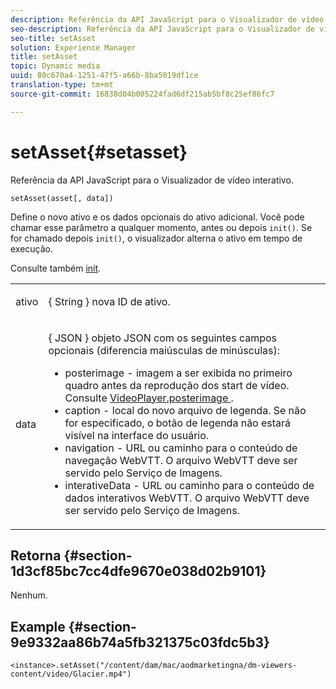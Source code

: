 ```yaml
---
description: Referência da API JavaScript para o Visualizador de vídeo interativo.
seo-description: Referência da API JavaScript para o Visualizador de vídeo interativo.
seo-title: setAsset
solution: Experience Manager
title: setAsset
topic: Dynamic media
uuid: 80c670a4-1251-47f5-a66b-8ba5019df1ce
translation-type: tm+mt
source-git-commit: 16838d04b005224fad6df215ab5bf8c25ef86fc7

---
```



# setAsset{#setasset}

Referência da API JavaScript para o Visualizador de vídeo interativo.

`setAsset(asset[, data])`

Define o novo ativo e os dados opcionais do ativo adicional. Você pode chamar esse parâmetro a qualquer momento, antes ou depois `init()`. Se for chamado depois `init()`, o visualizador alterna o ativo em tempo de execução.

Consulte também [init](../../../c-html5-aem-asset-viewers/c-html5-aem-int-video/c-html5-aem-int-video-javascriptapiref/r-html5-aem-int-video-javascriptapiref-init.md#reference-aee94dd92a28410784f7a1792e28683b).

<table id="table_896DFF34A68A403DB93A6D597461A573"> 
 <tbody> 
  <tr> 
   <td colname="col1"> <p> <span class="codeph"> ativo </span> </p> </td> 
   <td colname="col2"> <p>{ <span class="codeph"> String </span>} nova ID de ativo. </p> </td> 
  </tr> 
  <tr> 
   <td colname="col1"> <p> <span class="codeph"> data </span> </p> </td> 
   <td colname="col2"> <p> { <span class="codeph"> JSON </span>} objeto JSON com os seguintes campos opcionais (diferencia maiúsculas de minúsculas): </p> <p> 
     <ul id="ul_924FB99ACF0F43699CD229593F1C1384"> 
      <li id="li_F3CFEF28BCB7450991EFE0BD4EB28E36"> <span class="codeph"> posterimage </span> - imagem a ser exibida no primeiro quadro antes da reprodução dos start de vídeo. Consulte <a href="../../../c-html5-aem-asset-viewers/c-html5-aem-int-video/r-html5-aem-int-video-config-attrib/r-html5-aem-int-video-config-attrib-videoplayer-posterimage.md#reference-8e8e2b3e7e9c4ee8b6dadf90cef494f7" format="dita" scope="local"> VideoPlayer.posterimage </a>. </li> 
      <li id="li_D6C3E543C70942C582020780E2DF74C8"> <span class="codeph"> caption </span> - local do novo arquivo de legenda. Se não for especificado, o botão de legenda não estará visível na interface do usuário. </li> 
      <li id="li_BF866BD7275E450EA08A0E72FAA9D3AE"> <span class="codeph"> navigation </span> - URL ou caminho para o conteúdo de navegação WebVTT. O arquivo WebVTT deve ser servido pelo Serviço de Imagens. </li> 
      <li id="li_0C0EC5AB00554EC6AA01F60684A40213"> <span class="codeph"> interativeData </span> - URL ou caminho para o conteúdo de dados interativos WebVTT. O arquivo WebVTT deve ser servido pelo Serviço de Imagens. </li> 
     </ul> </p> </td> 
  </tr> 
 </tbody> 
</table>

## Retorna {#section-1d3cf85bc7cc4dfe9670e038d02b9101}

Nenhum.

## Example {#section-9e9332aa86b74a5fb321375c03fdc5b3}

```
<instance>.setAsset("/content/dam/mac/aodmarketingna/dm-viewers-content/video/Glacier.mp4")
```

